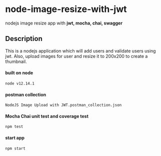 # node-image-resize-with-jwt
nodejs image resize app with **jwt, mocha, chai, swagger**

## Description
This is a nodejs application which will add users and validate users using jwt. Also, upload images for user and resize it to 200x200 to create a thumbnail.

#### built on node
`node v12.14.1`

#### postman collection
`NodeJS Image Upload with JWT.postman_collection.json`

#### Mocha Chai unit test and coverage test
`npm test`

#### start app
`npm start`

